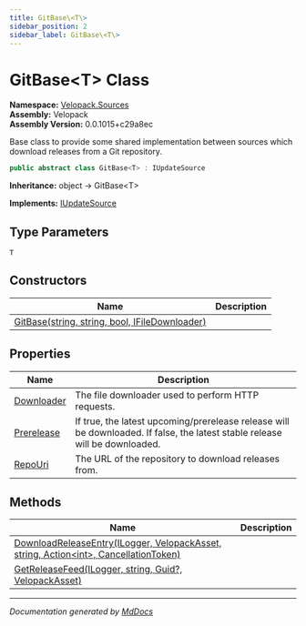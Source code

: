 ```yaml
---
title: GitBase\<T\>
sidebar_position: 2
sidebar_label: GitBase\<T\>
---
```

<!--  
  <auto-generated>   
    The contents of this file were generated by a tool.  
    Changes to this file may be list if the file is regenerated  
  </auto-generated>   
-->

# GitBase\<T\> Class

**Namespace:** [Velopack.Sources](../index.md)  
**Assembly:** Velopack  
**Assembly Version:** 0.0.1015+c29a8ec

Base class to provide some shared implementation between sources which download releases from a Git repository.

```csharp
public abstract class GitBase<T> : IUpdateSource
```

**Inheritance:** object → GitBase\<T\>

**Implements:** [IUpdateSource](../IUpdateSource/index.md)

## Type Parameters

`T`

## Constructors

| Name                                                                    | Description |
| ----------------------------------------------------------------------- | ----------- |
| [GitBase(string, string, bool, IFileDownloader)](constructors/index.md) |             |

## Properties

| Name                                   | Description                                                                                                                   |
| -------------------------------------- | ----------------------------------------------------------------------------------------------------------------------------- |
| [Downloader](properties/Downloader.md) | The file downloader used to perform HTTP requests.                                                                            |
| [Prerelease](properties/Prerelease.md) | If true, the latest upcoming\/prerelease release will be downloaded. If false, the latest  stable release will be downloaded. |
| [RepoUri](properties/RepoUri.md)       | The URL of the repository to download releases from.                                                                          |

## Methods

| Name                                                                                                                      | Description |
| ------------------------------------------------------------------------------------------------------------------------- | ----------- |
| [DownloadReleaseEntry(ILogger, VelopackAsset, string, Action\<int\>, CancellationToken)](methods/DownloadReleaseEntry.md) |             |
| [GetReleaseFeed(ILogger, string, Guid?, VelopackAsset)](methods/GetReleaseFeed.md)                                        |             |

___

*Documentation generated by [MdDocs](https://github.com/ap0llo/mddocs)*
